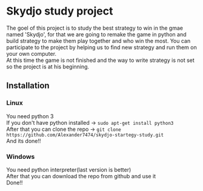 # Skydjo study project

The goel of this project is to study the best strategy to win in the gmae named 'Skydjo', for that we are going to remake the game in python and build strategy to make them play together and who win the most. You can participate to the project by helping us to find new strategy and run them on your own computer. <br/>
At this time the game is not finished and the way to write strategy is not set so the project is at his beginning. <br/>

## Installation

### Linux
You need python 3<br/>
If you don't have python installed &rarr;
```sudo apt-get install python3```<br/>
After that you can clone the repo &rarr;
```git clone https://github.com/Alexander7474/skydjo-startegy-study.git```<br/>
And its done!!<br/>

### Windows
You need python interpreter(last version is better)<br/>
After that you can download the repo from github and use it<br/>
Done!!<br/>